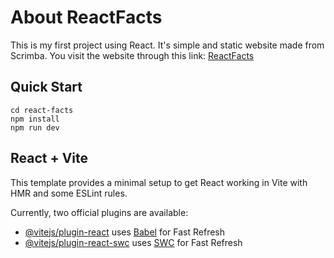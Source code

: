 # About ReactFacts
This is my first project using React. It's simple and static website made from Scrimba. You visit the website through this link: [ReactFacts](https://adrienne-react-facts.netlify.app/)

## Quick Start

```
cd react-facts
npm install
npm run dev
```

## React + Vite

This template provides a minimal setup to get React working in Vite with HMR and some ESLint rules.

Currently, two official plugins are available:

- [@vitejs/plugin-react](https://github.com/vitejs/vite-plugin-react/blob/main/packages/plugin-react/README.md) uses [Babel](https://babeljs.io/) for Fast Refresh
- [@vitejs/plugin-react-swc](https://github.com/vitejs/vite-plugin-react-swc) uses [SWC](https://swc.rs/) for Fast Refresh
